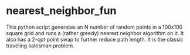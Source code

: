 # nearest_neighbor_fun

This python script generates an N number of random points in a 100x100 square grid and runs a (rather greedy) nearest neighbor algorithm on it. It also has a 2-opt point swap to further reduce path length. It is the classic traveling salesman problem.
